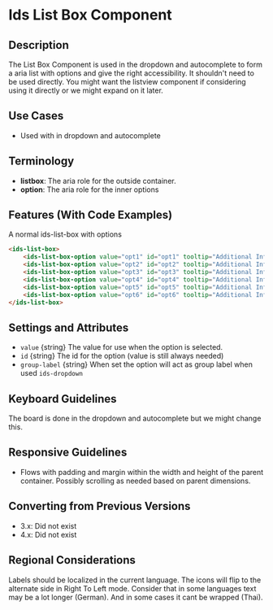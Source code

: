 # Ids List Box Component

## Description

The List Box Component is used in the dropdown and autocomplete to form a aria list with options and give the right accessibility. It shouldn't need to be used directly.
You might want the listview component if considering using it directly or we might expand on it later.

## Use Cases

- Used with in dropdown and autocomplete

## Terminology

- **listbox**: The aria role for the outside container.
- **option**: The aria role for the inner options

## Features (With Code Examples)

A normal ids-list-box with options

```html
<ids-list-box>
    <ids-list-box-option value="opt1" id="opt1" tooltip="Additional Info on Option One">Option One</ids-list-box-option>
    <ids-list-box-option value="opt2" id="opt2" tooltip="Additional Info on Option Two">Option Two</ids-list-box-option>
    <ids-list-box-option value="opt3" id="opt3" tooltip="Additional Info on Option Three">Option Three</ids-list-box-option>
    <ids-list-box-option value="opt4" id="opt4" tooltip="Additional Info on Option Four">Option Four</ids-list-box-option>
    <ids-list-box-option value="opt5" id="opt5" tooltip="Additional Info on Option Five">Option Five</ids-list-box-option>
    <ids-list-box-option value="opt6" id="opt6" tooltip="Additional Info on Option Six">Option Six</ids-list-box-option>
</ids-list-box>
```

## Settings and Attributes

- `value` {string} The value for use when the option is selected.
- `id` {string} The id for the option (value is still always needed)
- `group-label` {string} When set the option will act as group label when used `ids-dropdown`

## Keyboard Guidelines

The board is done in the dropdown and autocomplete but we might change this.

## Responsive Guidelines

- Flows with padding and margin within the width and height of the parent container. Possibly scrolling as needed based on parent dimensions.

## Converting from Previous Versions

- 3.x: Did not exist
- 4.x: Did not exist

## Regional Considerations

Labels should be localized in the current language. The icons will flip to the alternate side in Right To Left mode. Consider that in some languages text may be a lot longer (German). And in some cases it cant be wrapped (Thai).
